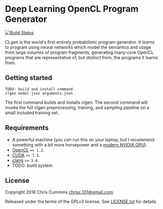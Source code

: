 # Deep Learning OpenCL Program Generator
[![Build Status](https://travis-ci.com/ChrisCummins/clgen.svg?token=RpzWC2nNxou66YeqVQYw&branch=master)](https://travis-ci.com/ChrisCummins/clgen)

CLgen is the world's first entirely probabilistic program generator. It
*learns* to program using neural networks which model the semantics and usage
from large volumes of program fragments, generating many-core
OpenCL programs that are representative of, but *distinct* from, the programs
it learns from.


## Getting started

```
TODO: build and install command
clgen model.json arguments.json
```

The first command builds and installs clgen. The second command will invoke the
full clgen preprocessing, training, and sampling pipeline on a small included
training set.


## Requirements

* A powerful machine (you *can* run this on your laptop, but I recommend
  something with a bit more horsepower and a
  [modern NVIDIA GPU](http://www.geforce.com/hardware/10series/titan-x-pascal)).
* [OpenCL](https://www.khronos.org/opencl/) `== 1.2`.
* [CUDA](http://www.nvidia.com/object/cuda_home_new.html) `>= 7.5`.
* [clang](http://llvm.org/releases/download.html) `>= 3.6`.
* TODO: build system


## License

Copyright 2016 Chris Cummins <chrisc.101@gmail.com>.

Released under the terms of the GPLv3 license. See [LICENSE.txt](/LICENSE.txt)
for details.
